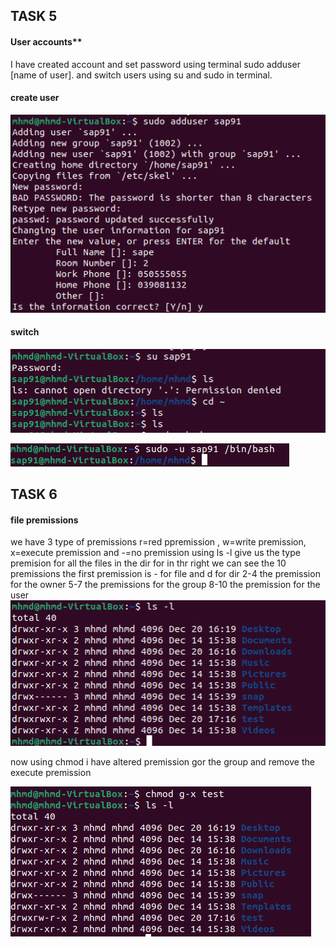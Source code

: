 ## TASK 5 
#### User accounts**
I have created account and set password using terminal sudo adduser [name of user]. 
and switch users using su and sudo in terminal.
#### create user 

![Alt text](<Screenshot 2023-12-20 165057.png>) 

#### switch 
![Alt text](<Screenshot 2023-12-20 165629.png>)

![Alt text](<Screenshot 2023-12-20 165556.png>)

## TASK 6
#### file premissions
we have 3 type of premissions r=red ppremission , w=write premission, x=execute premission and -=no premission
using ls -l give us the type premision for all the files in the dir for in thr right we can see the 10 premissions
the first premission is - for file and d for dir
2-4 the premission for the owner
5-7 the premissions for the group
8-10 the premission for the user
![Alt text](<Screenshot 2023-12-20 171636.png>)

now using chmod i have altered premission gor the group and remove the execute premission

![Alt text](<Screenshot 2023-12-20 171818.png>)


